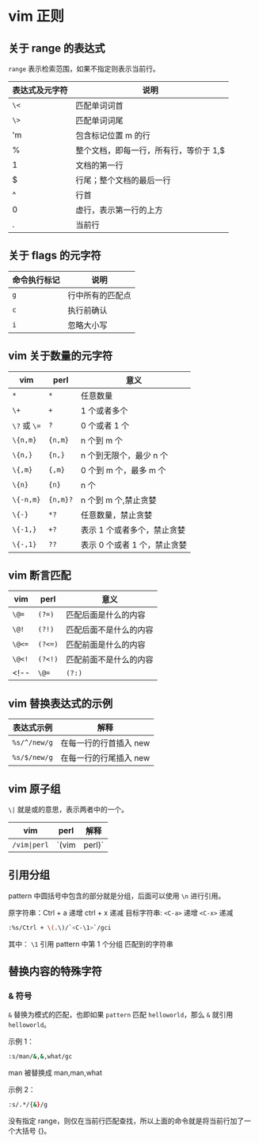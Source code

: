 # vim 正则

## 关于 range 的表达式

`range` 表示检索范围，如果不指定则表示当前行。

| 表达式及元字符 | 说明                                   |
| -------------- | -------------------------------------- |
| `\<`           | 匹配单词词首                           |
| `\>`           | 匹配单词词尾                           |
| 'm             | 包含标记位置 m 的行                    |
| %              | 整个文档，即每一行，所有行，等价于 1,$ |
| 1              | 文档的第一行                           |
| $              | 行尾；整个文档的最后一行               |
| ^              | 行首                                   |
| 0              | 虚行，表示第一行的上方                 |
| .              | 当前行                                 |



## 关于 flags 的元字符 

| 命令执行标记 | 说明             |
| ------------ | ---------------- |
| `g`          | 行中所有的匹配点 |
| `c`          | 执行前确认       |
| `i`          | 忽略大小写       |



## vim 关于数量的元字符

| vim          | perl     | 意义                         |
| ------------ | -------- | ---------------------------- |
| `*`          | `*`      | 任意数量                     |
| `\+`         | `+`      | 1 个或者多个                 |
| `\?` 或 `\=` | `?`      | 0 个或者 1 个                |
| `\{n,m}`     | `{n,m}`  | n 个到 m 个                  |
| `\{n,}`      | `{n,}`   | n 个到无限个，最少 n 个      |
| `\{,m}`      | `{,m}`   | 0 个到 m 个，最多 m 个       |
| `\{n}`       | `{n}`    | n 个                         |
| `\{-n,m}`    | `{n,m}?` | n 个到 m 个,禁止贪婪         |
| `\{-}`       | `*?`     | 任意数量，禁止贪婪           |
| `\{-1,}`     | `+?`     | 表示 1 个或者多个，禁止贪婪  |
| `\{-,1}`     | `??`     | 表示 0 个或者 1 个，禁止贪婪 |



## vim 断言匹配

| vim    | perl    | 意义                   |
| ------ | ------- | ---------------------- |
| `\@=`  | `(?=)`  | 匹配后面是什么的内容   |
| `\@!`  | `(?!)`  | 匹配后面不是什么的内容 |
| `\@<=` | `(?<=)` | 匹配前面是什么的内容   |
| `\@<!` | `(?<!)` | 匹配前面不是什么的内容 |
| <!--   | `\@=`   | `(?:)`                 | 不记录到分组 | --> |



## vim 替换表达式的示例


| 表达式示例   | 解释                   |
| ------------ | ---------------------- |
| `%s/^/new/g` | 在每一行的行首插入 new |
| `%s/$/new/g` | 在每一行的行尾插入 new |



## vim 原子组
`\|` 就是或的意思，表示两者中的一个。

| vim          | perl  | 解释   |
| ------------ | ----- | ------ |
| `/vim\|perl` | `(vim | perl)` | 匹配 `vim` 或 `perl` |



## 引用分组


pattern 中圆括号中包含的部分就是分组，后面可以使用 `\n` 进行引用。

原字符串：Ctrl + a 递增 ctrl + x 递减
目标字符串: `<C-a>` 递增 `<C-x>` 递减
```bash
:%s/Ctrl + \(.\)/`<C-\1>`/gci
```
其中：
`\1` 引用 pattern 中第 1 个分组 匹配到的字符串



## 替换内容的特殊字符
### & 符号
`&` 替换为模式的匹配，也即如果 `pattern` 匹配 `helloworld`，那么 `&` 就引用 `helloworld`。

示例 1：
```bash
:s/man/&,&,what/gc
```
man 被替换成 man,man,what


示例 2：
```bash
:s/.*/{&}/g
```
没有指定 range，则仅在当前行匹配查找，所以上面的命令就是将当前行加了一个大括号 {}。
